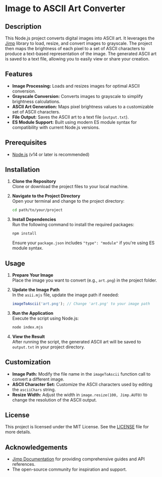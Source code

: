 # Image to ASCII Art Converter

## Description

This Node.js project converts digital images into ASCII art. It leverages the [Jimp](https://jimp-dev.github.io/jimp/) library to load, resize, and convert images to grayscale. The project then maps the brightness of each pixel to a set of ASCII characters to produce a text-based representation of the image. The generated ASCII art is saved to a text file, allowing you to easily view or share your creation.

## Features

- **Image Processing:** Loads and resizes images for optimal ASCII conversion.
- **Grayscale Conversion:** Converts images to grayscale to simplify brightness calculations.
- **ASCII Art Generation:** Maps pixel brightness values to a customizable set of ASCII characters.
- **File Output:** Saves the ASCII art to a text file (`output.txt`).
- **ES Module Support:** Built using modern ES module syntax for compatibility with current Node.js versions.

## Prerequisites

- [Node.js](https://nodejs.org/) (v14 or later is recommended)

## Installation

1. **Clone the Repository**  
   Clone or download the project files to your local machine.

2. **Navigate to the Project Directory**  
   Open your terminal and change to the project directory:
   ```bash
   cd path/to/your/project
   ```

3. **Install Dependencies**  
   Run the following command to install the required packages:
   ```bash
   npm install
   ```
   Ensure your `package.json` includes `"type": "module"` if you're using ES module syntax.

## Usage

1. **Prepare Your Image**  
   Place the image you want to convert (e.g., `art.png`) in the project folder.

2. **Update the Image Path**  
   In the `asii.mjs` file, update the image path if needed:
   ```javascript
   imageToAscii('art.png'); // Change 'art.png' to your image path
   ```

3. **Run the Application**  
   Execute the script using Node.js:
   ```bash
   node index.mjs
   ```

4. **View the Result**  
   After running the script, the generated ASCII art will be saved to `output.txt` in your project directory.

## Customization

- **Image Path:** Modify the file name in the `imageToAscii` function call to convert a different image.
- **ASCII Character Set:** Customize the ASCII characters used by editing the `asciiChars` string.
- **Resize Width:** Adjust the width in `image.resize(100, Jimp.AUTO)` to change the resolution of the ASCII output.

## License

This project is licensed under the MIT License. See the [LICENSE](LICENSE) file for more details.

## Acknowledgements

- [Jimp Documentation](https://jimp-dev.github.io/jimp/) for providing comprehensive guides and API references.
- The open-source community for inspiration and support.
